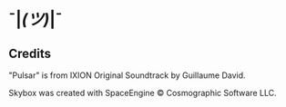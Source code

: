 # ¯|_(ツ)_|¯

## Credits

"Pulsar" is from IXION Original Soundtrack by Guillaume David. 

Skybox was created with SpaceEngine © Cosmographic Software LLC.
